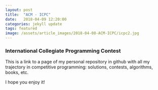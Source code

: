 ```yaml
---
layout: post
title:  "ACM - ICPC"
date:   2018-04-09 12:20:00
categories: jekyll update
tags: featured
image: /assets/article_images/2018-04-08-ACM-ICPC/icpc2.jpg
---
```

### International Collegiate Programming Contest


This is a link to a page of my personal repository in github with all my trajectory in competitive programming: solutions, contests, algorithms, books, etc.  

I hope you enjoy it!
